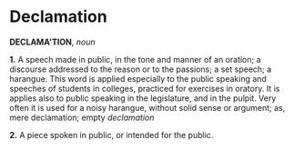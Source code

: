 # Declamation

**DECLAMA'TION**, _noun_

**1.** A speech made in public, in the tone and manner of an oration; a discourse addressed to the reason or to the passions; a set speech; a harangue. This word is applied especially to the public speaking and speeches of students in colleges, practiced for exercises in oratory. It is applies also to public speaking in the legislature, and in the pulpit. Very often it is used for a noisy harangue, without solid sense or argument; as, mere declamation; empty _declamation_

**2.** A piece spoken in public, or intended for the public.